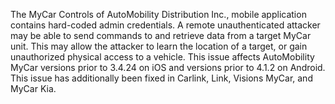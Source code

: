 The MyCar Controls of AutoMobility Distribution Inc., mobile application contains hard-coded admin credentials. A remote unauthenticated attacker may be able to send commands to and retrieve data from a target MyCar unit. This may allow the attacker to learn the location of a target, or gain unauthorized physical access to a vehicle. This issue affects AutoMobility MyCar versions prior to 3.4.24 on iOS and versions prior to 4.1.2 on Android. This issue has additionally been fixed in Carlink, Link, Visions MyCar, and MyCar Kia.